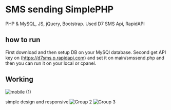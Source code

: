 # SMS sending SimplePHP
 PHP & MySQL, JS, jQuery, Bootstrap. Used D7 SMS Api, RapidAPI
## how to run
First download and then setup DB on your MySQl database.
Second get API key on (https://d7sms.p.rapidapi.com) and set it on main/smssend.php
and then you can run it on your local or cpanel.
 
## Working
 ![mobile (1)](https://user-images.githubusercontent.com/86986628/166074994-56cd723e-2b9f-4996-8a9f-d334292a2842.gif)

 simple design and responsive
![Group 2](https://user-images.githubusercontent.com/86986628/165855329-1211d2de-0d34-4c87-a257-e1d5a05d5470.png)
![Group 3](https://user-images.githubusercontent.com/86986628/165855341-e6bb571c-cceb-4b15-8ebb-5aadb783e9f3.png)
